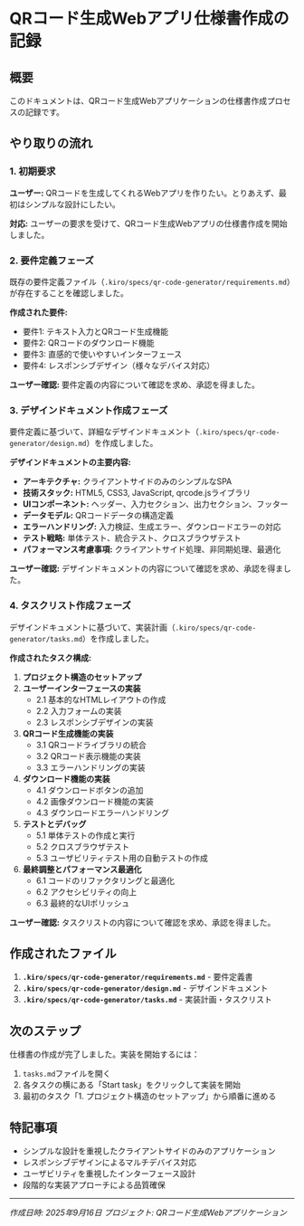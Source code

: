 # QRコード生成Webアプリ仕様書作成の記録

## 概要

このドキュメントは、QRコード生成Webアプリケーションの仕様書作成プロセスの記録です。

## やり取りの流れ

### 1. 初期要求

**ユーザー:** QRコードを生成してくれるWebアプリを作りたい。とりあえず、最初はシンプルな設計にしたい。

**対応:** ユーザーの要求を受けて、QRコード生成Webアプリの仕様書作成を開始しました。

### 2. 要件定義フェーズ

既存の要件定義ファイル（`.kiro/specs/qr-code-generator/requirements.md`）が存在することを確認しました。

**作成された要件:**
- 要件1: テキスト入力とQRコード生成機能
- 要件2: QRコードのダウンロード機能  
- 要件3: 直感的で使いやすいインターフェース
- 要件4: レスポンシブデザイン（様々なデバイス対応）

**ユーザー確認:** 要件定義の内容について確認を求め、承認を得ました。

### 3. デザインドキュメント作成フェーズ

要件定義に基づいて、詳細なデザインドキュメント（`.kiro/specs/qr-code-generator/design.md`）を作成しました。

**デザインドキュメントの主要内容:**
- **アーキテクチャ:** クライアントサイドのみのシンプルなSPA
- **技術スタック:** HTML5, CSS3, JavaScript, qrcode.jsライブラリ
- **UIコンポーネント:** ヘッダー、入力セクション、出力セクション、フッター
- **データモデル:** QRコードデータの構造定義
- **エラーハンドリング:** 入力検証、生成エラー、ダウンロードエラーの対応
- **テスト戦略:** 単体テスト、統合テスト、クロスブラウザテスト
- **パフォーマンス考慮事項:** クライアントサイド処理、非同期処理、最適化

**ユーザー確認:** デザインドキュメントの内容について確認を求め、承認を得ました。

### 4. タスクリスト作成フェーズ

デザインドキュメントに基づいて、実装計画（`.kiro/specs/qr-code-generator/tasks.md`）を作成しました。

**作成されたタスク構成:**
1. **プロジェクト構造のセットアップ**
2. **ユーザーインターフェースの実装**
   - 2.1 基本的なHTMLレイアウトの作成
   - 2.2 入力フォームの実装
   - 2.3 レスポンシブデザインの実装
3. **QRコード生成機能の実装**
   - 3.1 QRコードライブラリの統合
   - 3.2 QRコード表示機能の実装
   - 3.3 エラーハンドリングの実装
4. **ダウンロード機能の実装**
   - 4.1 ダウンロードボタンの追加
   - 4.2 画像ダウンロード機能の実装
   - 4.3 ダウンロードエラーハンドリング
5. **テストとデバッグ**
   - 5.1 単体テストの作成と実行
   - 5.2 クロスブラウザテスト
   - 5.3 ユーザビリティテスト用の自動テストの作成
6. **最終調整とパフォーマンス最適化**
   - 6.1 コードのリファクタリングと最適化
   - 6.2 アクセシビリティの向上
   - 6.3 最終的なUIポリッシュ

**ユーザー確認:** タスクリストの内容について確認を求め、承認を得ました。

## 作成されたファイル

1. **`.kiro/specs/qr-code-generator/requirements.md`** - 要件定義書
2. **`.kiro/specs/qr-code-generator/design.md`** - デザインドキュメント
3. **`.kiro/specs/qr-code-generator/tasks.md`** - 実装計画・タスクリスト

## 次のステップ

仕様書の作成が完了しました。実装を開始するには：

1. `tasks.md`ファイルを開く
2. 各タスクの横にある「Start task」をクリックして実装を開始
3. 最初のタスク「1. プロジェクト構造のセットアップ」から順番に進める

## 特記事項

- シンプルな設計を重視したクライアントサイドのみのアプリケーション
- レスポンシブデザインによるマルチデバイス対応
- ユーザビリティを重視したインターフェース設計
- 段階的な実装アプローチによる品質確保

---

*作成日時: 2025年9月16日*
*プロジェクト: QRコード生成Webアプリケーション*